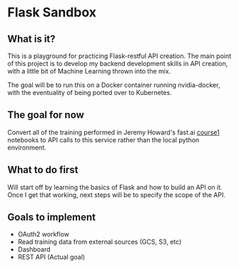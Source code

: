 # Flask Sandbox

## What is it?

This is a playground for practicing Flask-restful API creation. The main point of this project is to develop my backend development skills in API creation, with a little bit of Machine Learning thrown into the mix.

The goal will be to run this on a Docker container running nvidia-docker, with the eventuality of being ported over to Kubernetes. 

## The goal for now

Convert all of the training performed in Jeremy Howard's fast.ai [course1](http://course.fast.ai/index.html) notebooks to API calls to this service rather than the local python environment.

## What to do first

Will start off by learning the basics of Flask and how to build an API on it. Once I get that working, next steps will be to specify the scope of the API. 

## Goals to implement

- OAuth2 workflow
- Read training data from external sources (GCS, S3, etc)
- Dashboard
- REST API (Actual goal)
